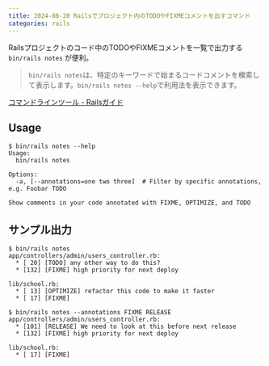 ```yaml
---
title: 2024-08-20 Railsでプロジェクト内のTODOやFIXMEコメントを出すコマンド
categories: rails
---
```


Railsプロジェクトのコード中のTODOやFIXMEコメントを一覧で出力する `bin/rails notes` が便利。

> `bin/rails notes`は、特定のキーワードで始まるコードコメントを検索して表示します。`bin/rails notes --help`で利用法を表示できます。

[コマンドラインツール - Railsガイド](https://railsguides.jp/command_line.html#bin-rails-notes)

## Usage

```console
$ bin/rails notes --help
Usage:
  bin/rails notes

Options:
  -a, [--annotations=one two three]  # Filter by specific annotations, e.g. Foobar TODO

Show comments in your code annotated with FIXME, OPTIMIZE, and TODO
```

## サンプル出力

```console
$ bin/rails notes
app/controllers/admin/users_controller.rb:
  * [ 20] [TODO] any other way to do this?
  * [132] [FIXME] high priority for next deploy

lib/school.rb:
  * [ 13] [OPTIMIZE] refactor this code to make it faster
  * [ 17] [FIXME]
```

```console
$ bin/rails notes --annotations FIXME RELEASE
app/controllers/admin/users_controller.rb:
  * [101] [RELEASE] We need to look at this before next release
  * [132] [FIXME] high priority for next deploy

lib/school.rb:
  * [ 17] [FIXME]
```
